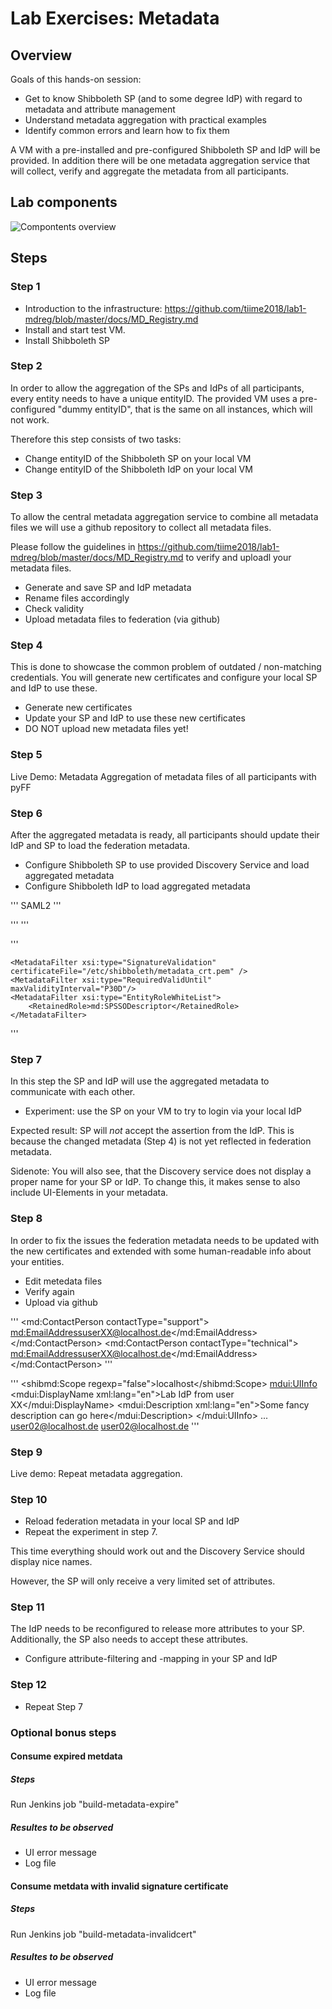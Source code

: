 # Lab Exercises: Metadata

## Overview

Goals of this hands-on session:
- Get to know Shibboleth SP (and to some degree IdP) with regard to metadata and attribute management
- Understand metadata aggregation with practical examples
- Identify common errors and learn how to fix them

A VM with a pre-installed and pre-configured Shibboleth SP and IdP will be provided.
In addition there will be one metadata aggregation service that will collect, verify and aggregate the metadata from all participants.


## Lab components

![Compontents overview](lab1-components.png)


## Steps

### Step 1

* Introduction to the infrastructure: https://github.com/tiime2018/lab1-mdreg/blob/master/docs/MD_Registry.md
* Install and start test VM.
* Install Shibboleth SP

### Step 2

In order to allow the aggregation of the SPs and IdPs of all participants, every entity needs to have a unique entityID. The provided VM uses a pre-configured "dummy entityID", that is the same on all instances, which will not work.

Therefore this step consists of two tasks:

* Change entityID of the Shibboleth SP on your local VM
* Change entityID of the Shibboleth IdP on your local VM

### Step 3

To allow the central metadata aggregation service to combine all metadata files we will use a github repository to collect all metadata files.

Please follow the guidelines in https://github.com/tiime2018/lab1-mdreg/blob/master/docs/MD_Registry.md to verify and uploadl your metadata files.

* Generate and save SP and IdP metadata 
* Rename files accordingly
* Check validity
* Upload metadata files to federation  (via github)

### Step 4

This is done to showcase the common problem of outdated / non-matching credentials. You will generate new certificates and configure your local SP and IdP to use these.

* Generate new certificates
* Update your SP and IdP to use these new certificates
* DO NOT upload new metadata files yet!

### Step 5

Live Demo: Metadata Aggregation of metadata files of all participants with pyFF

### Step 6

After the aggregated metadata is ready, all participants should update their IdP and SP to load the federation metadata.

* Configure Shibboleth SP to use provided Discovery Service and load aggregated metadata
* Configure Shibboleth IdP to load aggregated metadata

'''
<SSO discoveryProtocol="SAMLDS" discoveryURL="https://ds.lab.tiimeworkshop.eu/role/idp.ds">
  SAML2
</SSO>
'''

'''
<MetadataProvider type="XML" validate="true"
  uri="http://mdfeed.lab.tiimeworkshop.eu/metadata.xml"
      backingFilePath="federation-metadata.xml" reloadInterval="7200">
    <MetadataFilter type="RequireValidUntil" maxValidityInterval="2419200"/>
    <MetadataFilter type="Signature" certificate="metadata_crt.pem"/>
    <DiscoveryFilter type="Blacklist" matcher="EntityAttributes" trimTags="true" 
      attributeName="http://macedir.org/entity-category"
      attributeNameFormat="urn:oasis:names:tc:SAML:2.0:attrname-format:uri"
      attributeValue="http://refeds.org/category/hide-from-discovery" />
</MetadataProvider>
'''

'''
<MetadataProvider id="TIIME-Lab-Federation"
                  xsi:type="FileBackedHTTPMetadataProvider"
                  backingFile="%{idp.home}/metadata/localCopyFromTIIME-Lab-Federation.xml"
                  metadataURL="http://mdfeed.lab.tiimeworkshop.eu/metadata.xml">

    <MetadataFilter xsi:type="SignatureValidation" certificateFile="/etc/shibboleth/metadata_crt.pem" />
    <MetadataFilter xsi:type="RequiredValidUntil" maxValidityInterval="P30D"/>
    <MetadataFilter xsi:type="EntityRoleWhiteList">
        <RetainedRole>md:SPSSODescriptor</RetainedRole>
    </MetadataFilter>
</MetadataProvider>
'''


### Step 7

In this step the SP and IdP will use the aggregated metadata to communicate with each other. 

* Experiment: use the SP on your VM to try to login via your local IdP

Expected result: SP will *not* accept the assertion from the IdP. This is because the changed metadata (Step 4) is not yet reflected in federation metadata. 

Sidenote: You will also see, that the Discovery service does not display a proper name for your SP or IdP. To change this, it makes sense to also include UI-Elements in your metadata.

### Step 8

In order to fix the issues the federation metadata needs to be updated with the new certificates and extended with some human-readable info about your entities.

* Edit metedata files
* Verify again
* Upload via github

'''
<Handler type="MetadataGenerator" Location="/Metadata" signing="false">
    <md:ContactPerson contactType="support">
        <md:EmailAddress>userXX@localhost.de</md:EmailAddress>
    </md:ContactPerson>
    <md:ContactPerson contactType="technical">
        <md:EmailAddress>userXX@localhost.de</md:EmailAddress>
    </md:ContactPerson>
</Handler>
'''

'''
<Extensions>
    <shibmd:Scope regexp="false">localhost</shibmd:Scope>
    <mdui:UIInfo>
        <mdui:DisplayName xml:lang="en">Lab IdP from user XX</mdui:DisplayName>
        <mdui:Description xml:lang="en">Some fancy description can go here</mdui:Description>
    </mdui:UIInfo>
</Extensions>
...
<ContactPerson contactType="support">
    <EmailAddress>user02@localhost.de</EmailAddress>
</ContactPerson>
<ContactPerson contactType="technical">
    <EmailAddress>user02@localhost.de</EmailAddress>
</ContactPerson>
'''

### Step 9

Live demo: Repeat metadata aggregation.

### Step 10

* Reload federation metadata in your local SP and IdP
* Repeat the experiment in step 7.

This time everything should work out and the Discovery Service should display nice names.

However, the SP will only receive a very limited set of attributes.

### Step 11

The IdP needs to be reconfigured to release more attributes to your SP.
Additionally, the SP also needs to accept these attributes.

* Configure attribute-filtering and -mapping in your SP and IdP

### Step 12

* Repeat Step 7



### Optional bonus steps

#### Consume expired metdata

##### Steps

Run Jenkins job "build-metadata-expire"

##### Resultes to be observed

- UI error message
- Log file



#### Consume metdata with invalid signature certificate

##### Steps

Run Jenkins job "build-metadata-invalidcert"

##### Resultes to be observed

- UI error message
- Log file


